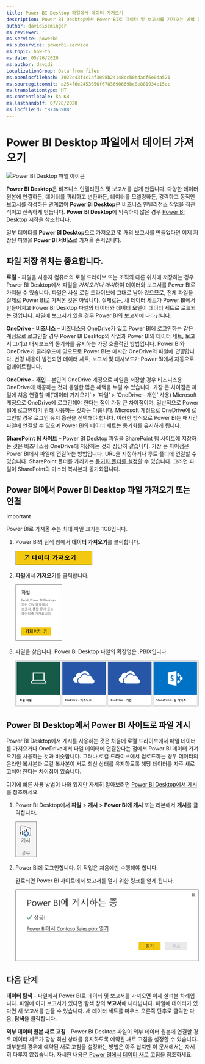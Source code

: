 ```yaml
---
title: Power BI Desktop 파일에서 데이터 가져오기
description: Power BI Desktop에서 Power BI로 데이터 및 보고서를 가져오는 방법 알아보기
author: davidiseminger
ms.reviewer: ''
ms.service: powerbi
ms.subservice: powerbi-service
ms.topic: how-to
ms.date: 05/26/2020
ms.author: davidi
LocalizationGroup: Data from files
ms.openlocfilehash: 3022c43f4c1af3098b24148ccb0bdadf6e0da521
ms.sourcegitcommit: a254f6e2453656f6783690669be8e881934e15ac
ms.translationtype: HT
ms.contentlocale: ko-KR
ms.lasthandoff: 07/28/2020
ms.locfileid: "87363988"
---
```

# <a name="get-data-from-power-bi-desktop-files"></a>Power BI Desktop 파일에서 데이터 가져오기
![Power BI Desktop 파일 아이콘](media/service-desktop-files/pbid_file_icon.png)

**Power BI Desktop**은 비즈니스 인텔리전스 및 보고서를 쉽게 만듭니다. 다양한 데이터 원본에 연결하든, 데이터를 쿼리하고 변환하든, 데이터를 모델링하든, 강력하고 동적인 보고서를 작성하든 관계없이 **Power BI Desktop**은 비즈니스 인텔리전스 작업을 직관적이고 신속하게 만듭니다. **Power BI Desktop**에 익숙하지 않은 경우 [Power BI Desktop 시작](../fundamentals/desktop-getting-started.md)을 참조합니다.

일부 데이터를 **Power BI Desktop**으로 가져오고 몇 개의 보고서를 만들었다면 이제 저장된 파일을 **Power BI 서비스**로 가져올 순서입니다.

## <a name="where-your-file-is-saved-makes-a-difference"></a>파일 저장 위치는 중요합니다.
**로컬** - 파일을 사용자 컴퓨터의 로컬 드라이브 또는 조직의 다른 위치에 저장하는 경우 Power BI Desktop에서 파일을 *가져오거나* *게시*하여 데이터와 보고서를 Power BI로 가져올 수 있습니다. 파일은 사실 로컬 드라이브에 그대로 남아 있으므로, 전체 파일을 실제로 Power BI로 가져온 것은 아닙니다. 실제로는, 새 데이터 세트가 Power BI에서 만들어지고 Power BI Desktop 파일의 데이터와 데이터 모델이 데이터 세트로 로드되는 것입니다. 파일에 보고서가 있을 경우 Power BI의 보고서에 나타납니다.

**OneDrive - 비즈니스** – 비즈니스용 OneDrive가 있고 Power BI에 로그인하는 같은 계정으로 로그인할 경우 Power BI Desktop의 작업과 Power BI의 데이터 세트, 보고서 그리고 대시보드의 동기화를 유지하는 가장 효율적인 방법입니다. Power BI와 OneDrive가 클라우드에 있으므로 Power BI는 매시간 OneDrive의 파일에 *연결*합니다. 변경 내용이 발견되면 데이터 세트, 보고서 및 대시보드가 Power BI에서 자동으로 업데이트됩니다.

**OneDrive - 개인** – 본인의 OneDrive 계정으로 파일을 저장할 경우 비즈니스용 OneDrive에 제공하는 것과 동일한 많은 혜택을 누릴 수 있습니다. 가장 큰 차이점은 파일에 처음 연결할 때(‘데이터 가져오기’ > ‘파일’ > ‘OneDrive - 개인’ 사용) Microsoft 계정으로 OneDrive에 로그인해야 한다는 점이 가장 큰 차이점이며, 일반적으로 Power BI에 로그인하기 위해 사용하는 것과는 다릅니다. Microsoft 계정으로 OneDrive에 로그인할 경우 로그인 유지 옵션을 선택해야 합니다. 이러한 방식으로 Power BI는 매시간 파일에 연결할 수 있으며 Power BI의 데이터 세트는 동기화를 유지하게 됩니다.

**SharePoint 팀 사이트** – Power BI Desktop 파일을 SharePoint 팀 사이트에 저장하는 것은 비즈니스용 OneDrive에 저장하는 것과 상당히 같습니다. 가장 큰 차이점은 Power BI에서 파일에 연결하는 방법입니다. URL을 지정하거나 루트 폴더에 연결할 수 있습니다. SharePoint 폴더를 가리키는 <a href="https://support.microsoft.com/office/sync-sharepoint-and-teams-files-with-the-onedrive-sync-app-6de9ede8-5b6e-4503-80b2-6190f3354a88">동기화 폴더를 설정</a>할 수 있습니다. 그러면 파일이 SharePoint의 마스터 복사본과 동기화됩니다.

## <a name="import-or-connect-to-a-power-bi-desktop-file-from-power-bi"></a>Power BI에서 Power BI Desktop 파일 가져오기 또는 연결
>[!IMPORTANT]
>Power BI로 가져올 수는 최대 파일 크기는 1GB입니다.

1. Power BI의 탐색 창에서 **데이터 가져오기**를 클릭합니다.
   
   ![탐색 창의 단추를 보여 주는 데이터 가져오기의 스크린샷.](media/service-desktop-files/pbid_get_data_button.png)
2. **파일**에서 **가져오기**를 클릭합니다.
   
   ![가져오기 단추를 보여 주는 파일 대화 상자의 스크린샷.](media/service-desktop-files/pbid_files_get.png)
3. 파일을 찾습니다. Power BI Desktop 파일의 확장명은 .PBIX입니다.
   
   ![로컬 파일, 비즈니스용 OneDrive, 개인용 OneDrive 및 SharePoint 타일을 보여 주는 파일을 찾기 위한 타일 네 개의 스크린샷.](media/service-desktop-files/pbid_find_your_file.png)

## <a name="publish-a-file-from-power-bi-desktop-to-your-power-bi-site"></a>Power BI Desktop에서 Power BI 사이트로 파일 게시
Power BI Desktop에서 게시를 사용하는 것은 처음에 로컬 드라이브에서 파일 데이터를 가져오거나 OneDrive에서 파일 데이터에 연결한다는 점에서 Power BI 데이터 가져오기를 사용하는 것과 비슷합니다. 그러나 로컬 드라이브에서 업로드하는 경우 데이터의 온라인 복사본과 로컬 복사본이 서로 최신 상태를 유지하도록 해당 데이터를 자주 새로 고쳐야 한다는 차이점이 있습니다. 

여기에 빠른 사용 방법이 나와 있지만 자세히 알아보려면 [Power BI Desktop에서 게시](../create-reports/desktop-upload-desktop-files.md)를 참조하세요.

1. Power BI Desktop에서 **파일** > **게시** > **Power BI에 게시** 또는 리본에서 **게시**를 클릭합니다.
   
   ![Power BI Desktop에서 게시하는 방법을 보여 주는 리본에 있는 게시의 스크린샷.](media/service-desktop-files/pbid_publish.png)
2. Power BI에 로그인합니다. 이 작업은 처음에만 수행해야 합니다.
   
   완료되면 Power BI 사이트에서 보고서를 열기 위한 링크를 얻게 됩니다.
   
   ![보고서를 열기 위해 링크로 성공적으로 로그인했음을 보여 주는 로그인 확인 대화 상자의 스크린샷.](media/service-desktop-files/pbid_publishing.png)

## <a name="next-steps"></a>다음 단계
**데이터 탐색** - 파일에서 Power BI로 데이터 및 보고서를 가져오면 이제 살펴볼 차례입니다. 파일에 이미 보고서가 있다면 탐색 창의 **보고서**에 나타납니다. 파일에 데이터가 있다면 새 보고서를 만들 수 있습니다. 새 데이터 세트를 마우스 오른쪽 단추로 클릭한 다음, **탐색**을 클릭합니다.

**외부 데이터 원본 새로 고침** - Power BI Desktop 파일이 외부 데이터 원본에 연결할 경우 데이터 세트가 항상 최신 상태를 유지하도록 예약된 새로 고침을 설정할 수 있습니다. 대부분의 경우에 예약된 새로 고침을 설정하는 방법은 아주 쉽지만 이 문서에서는 자세히 다루지 않겠습니다. 자세한 내용은 [Power BI에서 데이터 새로 고침](refresh-data.md)을 참조하세요.
